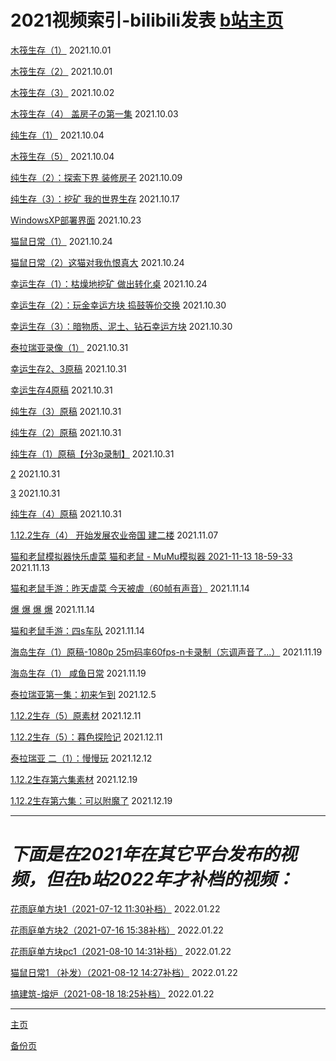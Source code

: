 <p><h1>2021视频索引-bilibili发表 <a href="space.bilibili.com/474005040" target="_blank">b站主页</a></h1></p>
<p><a href="https://www.bilibili.com/video/BV153411172o" target="_blank">木筏生存（1）</a> 2021.10.01</p>
<p><a href="https://www.bilibili.com/video/BV1h64y187QD" target="_blank">木筏生存（2）</a> 2021.10.01</p>
<p><a href="https://www.bilibili.com/video/BV1zU4y1c7TS" target="_blank">木筏生存（3）</a> 2021.10.02</p>
<p><a href="https://www.bilibili.com/video/BV18Q4y167kG" target="_blank">木筏生存（4） 盖房子の第一集</a> 2021.10.03</p>
<p><a href="https://www.bilibili.com/video/BV1mq4y1R7xw" target="_blank">纯生存（1）</a> 2021.10.04</p>
<p><a href="https://www.bilibili.com/video/BV1Mq4y1N7XR" target="_blank">木筏生存（5）</a> 2021.10.04</p>
<p><a href="https://www.bilibili.com/video/BV1DL4y1z795" target="_blank">纯生存（2）：探索下界 装修房子</a> 2021.10.09</p>
<p><a href="https://www.bilibili.com/video/BV1444y1v77j" target="_blank">纯生存（3）：挖矿 我的世界生存</a> 2021.10.17</p>
<p><a href="https://www.bilibili.com/video/BV1Ku411f7nh" target="_blank">WindowsXP部署界面</a> 2021.10.23</p>
<p><a href="https://www.bilibili.com/video/BV1qb4y1h7hB" target="_blank">猫鼠日常（1）</a> 2021.10.24</p>
<p><a href="https://www.bilibili.com/video/BV1nP4y1L771" target="_blank">猫鼠日常（2）这猫对我仇恨真大</a> 2021.10.24</p>
<p><a href="https://www.bilibili.com/video/BV1vL4y1i78L" target="_blank">幸运生存（1）：枯燥地挖矿 做出转化桌</a> 2021.10.24</p>
<p><a href="https://www.bilibili.com/video/BV19u411d7sx" target="_blank">幸运生存（2）：玩金幸运方块 捣鼓等价交换</a> 2021.10.30</p>
<p><a href="https://www.bilibili.com/video/BV1Su411o7EM" target="_blank">幸运生存（3）：暗物质、泥土、钻石幸运方块</a> 2021.10.30</p>
<p><a href="https://www.bilibili.com/video/BV1bh41187gL" target="_blank">泰拉瑞亚录像（1）</a> 2021.10.31</p>
<p><a href="https://www.bilibili.com/video/BV13r4y1C7hH" target="_blank">幸运生存2、3原稿</a> 2021.10.31</p>
<p><a href="https://www.bilibili.com/video/BV1XR4y177Tc" target="_blank">幸运生存4原稿</a> 2021.10.31</p>
<p><a href="https://www.bilibili.com/video/BV13P4y1j7pB" target="_blank">纯生存（3）原稿</a> 2021.10.31</p>
<p><a href="https://www.bilibili.com/video/BV1nR4y1E72T" target="_blank">纯生存（2）原稿</a> 2021.10.31</p>
<p><a href="https://www.bilibili.com/video/BV1tq4y1r7m1" target="_blank">纯生存（1）原稿【分3p录制】</a> 2021.10.31</p>
<p><a href="https://www.bilibili.com/video/BV1FL4y1q7xq" target="_blank">2</a> 2021.10.31</p>
<p><a href="https://www.bilibili.com/video/BV1BT4y1d721" target="_blank">3</a> 2021.10.31</p>
<p><a href="https://www.bilibili.com/video/BV1y3411k7xu" target="_blank">纯生存（4）原稿</a> 2021.10.31</p>
<p><a href="https://www.bilibili.com/video/BV1AQ4y1D76m" target="_blank">1.12.2生存（4） 开始发展农业帝国 建二楼</a> 2021.11.07</p>
<p><a href="https://www.bilibili.com/video/BV1wq4y167DN" target="_blank">猫和老鼠模拟器快乐虐菜 猫和老鼠 - MuMu模拟器 2021-11-13 18-59-33</a> 2021.11.13</p>
<p><a href="https://www.bilibili.com/video/BV1DS4y1d7gc" target="_blank">猫和老鼠手游：昨天虐菜 今天被虐（60帧有声音）</a> 2021.11.14</p>
<p><a href="https://www.bilibili.com/video/BV16L411u7GC" target="_blank">爆 爆 爆 爆</a> 2021.11.14</p>
<p><a href="https://www.bilibili.com/video/BV16f4y1T7gD" target="_blank">猫和老鼠手游：四s车队</a> 2021.11.14</p>
<p><a href="https://www.bilibili.com/video/BV1Lq4y1g7DF" target="_blank">海岛生存（1）原稿-1080p 25m码率60fps-n卡录制（忘调声音了...）</a> 2021.11.19</p>
<p><a href="https://www.bilibili.com/video/BV1J44y1Y79L" target="_blank">海岛生存（1） 咸鱼日常</a> 2021.11.19</p>
<p><a href="https://www.bilibili.com/video/BV16Y411p7zG" target="_blank">泰拉瑞亚第一集：初来乍到</a> 2021.12.5</p>
<p><a href="https://www.bilibili.com/video/BV1PM4y1c7Xg" target="_blank">1.12.2生存（5）原素材</a> 2021.12.11</p>
<p><a href="https://www.bilibili.com/video/BV1Tb4y1q7bs" target="_blank">1.12.2生存（5）：暮色探险记</a> 2021.12.11</p>
<p><a href="https://www.bilibili.com/video/BV1PQ4y1v71Z" target="_blank">泰拉瑞亚 二（1）：慢慢玩</a> 2021.12.12</p>
<p><a href="https://www.bilibili.com/video/BV1EM4y1c7TZ" target="_blank">1.12.2生存第六集素材</a> 2021.12.19</p>
<p><a href="https://www.bilibili.com/video/BV1Ui4y1d7Nd" target="_blank">1.12.2生存第六集：可以附魔了</a> 2021.12.19</p>
<hr>
<p><h1><strong><em>下面是在2021年在其它平台发布的视频，但在b站2022年才补档的视频：</strong></h1></em></p1>
<p><a href="https://www.bilibili.com/video/BV1K3411Y7kW "target="_blank">花雨庭单方块1（2021-07-12 11:30补档）</a> 2022.01.22</p>
<p><a href="https://www.bilibili.com/video/BV1bS4y1o7MS "target="_blank">花雨庭单方块2（2021-07-16 15:38补档）</a> 2022.01.22</p>
<p><a href="https://www.bilibili.com/video/BV1TS4y1o7zz "target="_blank">花雨庭单方块pc1（2021-08-10 14:31补档）</a> 2022.01.22</p>
<p><a href="https://www.bilibili.com/video/BV1aY411b73C "target="_blank">猫鼠日常1 （补发）（2021-08-12 14:27补档）</a> 2022.01.22</p>
<p><a href="https://www.bilibili.com/video/BV1NS4y177e2 "target="_blank">搞建筑-熔炉（2021-08-18 18:25补档）</a> 2022.01.22</p>
<hr>
<p><a href="https://hplook233.github.io/ "target="_blank">主页</a></p>
<p><a href="https://hplook233.github.io/hplk.github.io/ "target="_blank">备份页</a></p>
